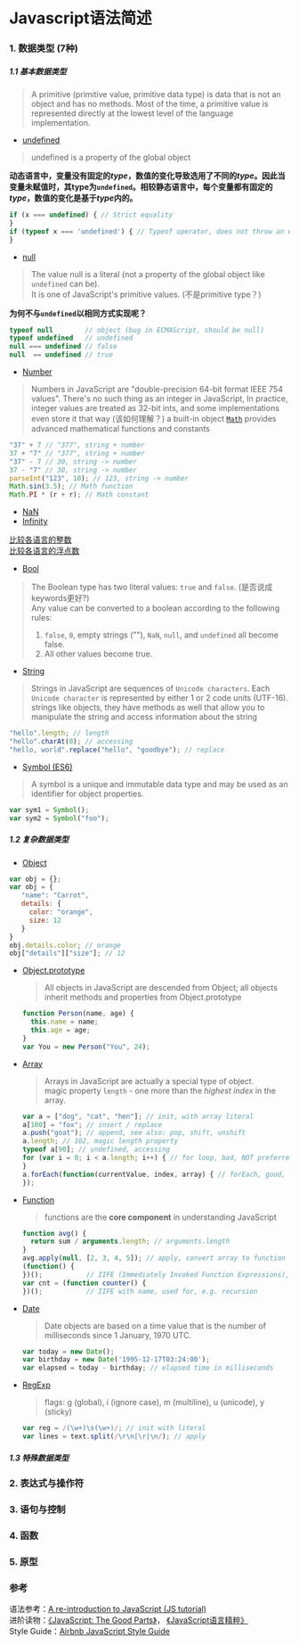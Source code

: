 # Javascript语法简述

### 1. 数据类型 (7种)

##### 1.1 基本数据类型
> A primitive (primitive value, primitive data type) is data that is not an object and has no methods. 
> Most of the time, a primitive value is represented directly at the lowest level of the language implementation.

* [undefined](https://developer.mozilla.org/en-US/docs/Web/JavaScript/Reference/Global_Objects/undefined)  
 > undefined is a property of the global object  
 
 **动态语言中，变量没有固定的*type*，数值的变化导致选用了不同的*type*。因此当变量未赋值时，其type为`undefined`。相较静态语言中，每个变量都有固定的*type*，数值的变化是基于*type*内的。**
 ```javascript
 if (x === undefined) { // Strict equality
 }
 if (typeof x === 'undefined') { // Typeof operator, does not throw an error if not declared
 }
 ```
 
* [null](https://developer.mozilla.org/en-US/docs/Web/JavaScript/Reference/Global_Objects/null)  
 > The value null is a literal (not a property of the global object like `undefined` can be).  
 > It is one of JavaScript's primitive values. (不是primitive type？)
 
 **为何不与`undefined`以相同方式实现呢？**
 ```javascript
 typeof null        // object (bug in ECMAScript, should be null)
 typeof undefined   // undefined
 null === undefined // false
 null  == undefined // true 
 ```

* [Number](https://developer.mozilla.org/en-US/docs/Web/JavaScript/Reference/Global_Objects/Number)  
 > Numbers in JavaScript are "double-precision 64-bit format IEEE 754 values".
 > There's no such thing as an integer in JavaScript, In practice, integer values are treated as 32-bit ints, and some implementations even store it that way (该如何理解？)
 > a built-in object [`Math`](https://developer.mozilla.org/en-US/docs/Web/JavaScript/Reference/Global_Objects/Math) provides advanced mathematical functions and constants
 
 ```javascript
 "37" + 7 // "377", string + number
 37 + "7" // "377", string + number
 "37" - 7 // 30, string -> number
 37 - "7" // 30, string -> number
 parseInt("123", 10); // 123, string -> number
 Math.sin(3.5); // Math function
 Math.PI * (r + r); // Math constant
 ```
 
  * [NaN](https://developer.mozilla.org/en-US/docs/Web/JavaScript/Reference/Global_Objects/NaN)  
  * [Infinity](https://developer.mozilla.org/en-US/docs/Web/JavaScript/Reference/Global_Objects/Infinity)  

 [比较各语言的整数](https://github.com/shengzhe/Articles/tree/master/LanguagesCompare/CompareSyntax/01-CompareInteger)  
 [比较各语言的浮点数](https://github.com/shengzhe/Articles/tree/master/LanguagesCompare/CompareSyntax/02-CompareFloat)  

* [Bool](https://developer.mozilla.org/en-US/docs/Web/JavaScript/Reference/Global_Objects/Boolean)  
 > The Boolean type has two literal values: `true` and `false`. (是否说成keywords更好?)  
 > Any value can be converted to a boolean according to the following rules:  
 > 1. `false`, `0`, empty strings (""), `NaN`, `null`, and `undefined` all become false.  
 > 2. All other values become true.  

* [String](https://developer.mozilla.org/en-US/docs/Web/JavaScript/Reference/Global_Objects/String)  
 > Strings in JavaScript are sequences of `Unicode characters`. Each `Unicode character` is represented by either 1 or 2 code units (UTF-16).  
 > strings like objects, they have methods as well that allow you to manipulate the string and access information about the string  
 
 ```javascript
 "hello".length; // length
 "hello".charAt(0); // accessing
 "hello, world".replace("hello", "goodbye"); // replace
 ```

* [Symbol (ES6)](https://developer.mozilla.org/en-US/docs/Web/JavaScript/Reference/Global_Objects/Symbol)  
 > A symbol is a unique and immutable data type and may be used as an identifier for object properties.  
 
 ```javascript
 var sym1 = Symbol();
 var sym2 = Symbol("foo");
 ```

##### 1.2 复杂数据类型

* [Object](https://developer.mozilla.org/en-US/docs/Web/JavaScript/Reference/Global_Objects/Object)  
 ```javascript
 var obj = {};
 var obj = {
    "name": "Carrot",  
    details: {
      color: "orange",
      size: 12
    }
 }
 obj.details.color; // orange
 obj["details"]["size"]; // 12
 ```
 
 * [Object.prototype](https://developer.mozilla.org/en-US/docs/Web/JavaScript/Reference/Global_Objects/Object/prototype)  
   > All objects in JavaScript are descended from Object; all objects inherit methods and properties from Object.prototype  
   
     ```javascript
     function Person(name, age) {
       this.name = name;  
       this.age = age;
     }
     var You = new Person("You", 24); 
     ```
   
 * [Array](https://developer.mozilla.org/en-US/docs/Web/JavaScript/Reference/Global_Objects/Array)  
   > Arrays in JavaScript are actually a special type of object.   
   > magic property `length` - one more than the *highest index* in the array.  
   
     ```javascript
     var a = ["dog", "cat", "hen"]; // init, with array literal
     a[100] = "fox"; // insert / replace
     a.push("goat"); // append, see also: pop, shift, unshift
     a.length; // 102, magic length property
     typeof a[90]; // undefined, accessing
     for (var i = 0; i < a.length; i++) { // for loop, bad, NOT preferred idiom
     }
     a.forEach(function(currentValue, index, array) { // forEach, good, NOT best choice
     });
     ```

 * [Function](https://developer.mozilla.org/en-US/docs/Web/JavaScript/Reference/Functions)  
   > functions are the **core component** in understanding JavaScript   
   
     ```javascript
     function avg() {
       return sum / arguments.length; // arguments.length
     }
     avg.apply(null, [2, 3, 4, 5]); // apply, convert array to function parameters
     (function() {
     })();           // IIFE (Immediately Invoked Function Expressions), "hide" local variables 
     var cnt = (function counter() {
     })();           // IIFE with name, used for, e.g. recursion
     ```

 * [Date](https://developer.mozilla.org/en-US/docs/Web/JavaScript/Reference/Global_Objects/Date)  
   > Date objects are based on a time value that is the number of milliseconds since 1 January, 1970 UTC.  
   
     ```javascript
     var today = new Date();
     var birthday = new Date('1995-12-17T03:24:00');
     var elapsed = today - birthday; // elapsed time in milliseconds
     ```

 * [RegExp](https://developer.mozilla.org/en-US/docs/Web/JavaScript/Reference/Global_Objects/RegExp)  
   > flags: g (global), i (ignore case), m (multiline), u (unicode), y (sticky)
   
     ```javascript
     var reg = /(\w+)\s(\w+)/; // init with literal
     var lines = text.split(/\r\n|\r|\n/); // apply
     ```

##### 1.3 特殊数据类型

### 2. 表达式与操作符

### 3. 语句与控制

### 4. 函数

### 5. 原型

### 参考
语法参考：[A re-introduction to JavaScript (JS tutorial)](https://developer.mozilla.org/en-US/docs/Web/JavaScript/A_re-introduction_to_JavaScript)  
进阶读物：[《JavaScript: The Good Parts》](http://www.amazon.com/JavaScript-Good-Parts-Douglas-Crockford/dp/0596517742)， [《JavaScript语言精粹》](http://www.amazon.cn/JavaScript%E8%AF%AD%E8%A8%80%E7%B2%BE%E7%B2%B9-%E9%81%93%E6%A0%BC%E6%8B%89%E6%96%AF%E2%80%A2%E5%85%8B%E7%BD%97%E5%85%8B%E7%A6%8F%E5%BE%B7/dp/B0097CON2S)  
Style Guide：[Airbnb JavaScript Style Guide](https://github.com/airbnb/javascript)  
